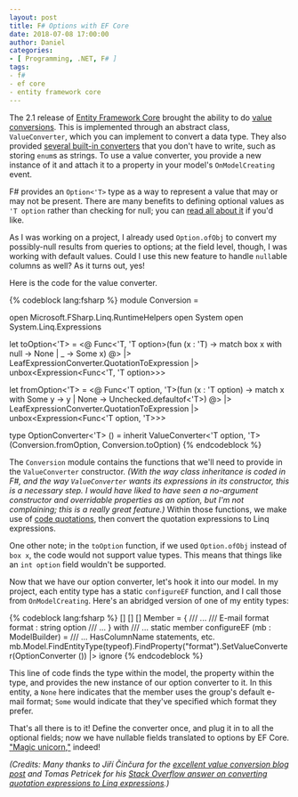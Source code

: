 ```yaml
---
layout: post
title: F# Options with EF Core
date: 2018-07-08 17:00:00
author: Daniel
categories:
- [ Programming, .NET, F# ]
tags:
- f#
- ef core
- entity framework core
---
```

The 2.1 release of [Entity Framework Core][efcore] brought the ability to do [value conversions][vc]. This is implemented through an abstract class, `ValueConverter`, which you can implement to convert a data type. They also provided [several built-in converters][bic] that you don't have to write, such as storing `enum`s as strings. To use a value converter, you provide a new instance of it and attach it to a property in your model's `OnModelCreating` event.

F# provides an `Option<'T>` type as a way to represent a value that may or may not be present. There are many benefits to defining optional values as `'T option` rather than checking for null; you can [read all about it][opt] if you'd like.

As I was working on a project, I already used `Option.ofObj` to convert my possibly-null results from queries to options; at the field level, though, I was working with default values. Could I use this new feature to handle `null`able columns as well? As it turns out, yes!

Here is the code for the value converter.

{% codeblock lang:fsharp %}
module Conversion =
  
  open Microsoft.FSharp.Linq.RuntimeHelpers
  open System
  open System.Linq.Expressions

  let toOption<'T> =
    <@ Func<'T, 'T option>(fun (x : 'T) -> match box x with null -> None | _ -> Some x) @>
    |> LeafExpressionConverter.QuotationToExpression
    |> unbox<Expression<Func<'T, 'T option>>>
  
  let fromOption<'T> =
    <@ Func<'T option, 'T>(fun (x : 'T option) -> match x with Some y -> y | None -> Unchecked.defaultof<'T>) @>
    |> LeafExpressionConverter.QuotationToExpression
    |> unbox<Expression<Func<'T option, 'T>>>

type OptionConverter<'T> () =
  inherit ValueConverter<'T option, 'T> (Conversion.fromOption, Conversion.toOption)
{% endcodeblock %}

The `Conversion` module contains the functions that we'll need to provide in the `ValueConverter` constructor. _(With the way class inheritance is coded in F#, and the way `ValueConverter` wants its expressions in its constructor, this is a necessary step. I would have liked to have seen a no-argument constructor and overridable properties as an option, but I'm not complaining; this is a really great feature.)_ Within those functions, we make use of [code quotations][quot], then convert the quotation expressions to Linq expressions.

One other note; in the `toOption` function, if we used `Option.ofObj` instead of `box x`, the code would not support value types. This means that things like an `int option` field wouldn't be supported.

Now that we have our option converter, let's hook it into our model. In my project, each entity type has a static `configureEF` function, and I call those from `OnModelCreating`. Here's an abridged version of one of my entity types:

{% codeblock lang:fsharp %}
  [<CLIMutable>]
  [<NoEquality>]
  [<NoComparison>]
  Member =
  { /// ...
    /// E-mail format
    format : string option
    /// ...
    }
  with
    /// ...
    static member configureEF (mb : ModelBuilder) =
      /// ... HasColumnName statements, etc.
      mb.Model.FindEntityType(typeof<Member>).FindProperty("format").SetValueConverter(OptionConverter<string> ())
      |> ignore
{% endcodeblock %}

This line of code finds the type within the model, the property within the type, and provides the new instance of our option converter to it. In this entity, a `None` here indicates that the member uses the group's default e-mail format; `Some` would indicate that they've specified which format they prefer.

That's all there is to it! Define the converter once, and plug it in to all the optional fields; now we have nullable fields translated to options by EF Core. ["Magic unicorn,"][mu] indeed!

_(Credits: Many thanks to Jiří Činčura for the [excellent value conversion blog post][vcblog] and Tomas Petricek for his [Stack Overflow answer on converting quotation expressions to Linq expressions][so].)_

[efcore]: https://docs.microsoft.com/en-us/ef/core/
[vc]: https://docs.microsoft.com/en-us/ef/core/modeling/value-conversions
[bic]: https://docs.microsoft.com/en-us/ef/core/modeling/value-conversions#built-in-converters
[opt]: https://docs.microsoft.com/en-us/dotnet/fsharp/language-reference/options
[quot]: https://docs.microsoft.com/en-us/dotnet/fsharp/language-reference/code-quotations
[mu]: https://twitter.com/efmagicunicorns
[vcblog]: https://www.tabsoverspaces.com/233708-using-value-converter-for-custom-encryption-of-field-on-entity-framework-core-2-1
[so]: https://stackoverflow.com/a/23146624
